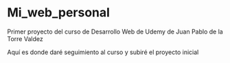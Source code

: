 # Mi_web_personal
 Primer proyecto del curso de Desarrollo Web de Udemy de Juan Pablo de la Torre Valdez

Aquí es donde daré seguimiento al curso y subiré el proyecto inicial
